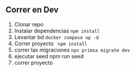 ## Correr en Dev

1. Clonar repo
2. Instalar dependencias `npm install`
3. Levantar bd `docker compose up -d`
4. Correr proyecto ` npm install`
5. correr las migraciones `npx primsa migrate dev`
6. ejecutar seed npm run seed
7. correr proyecto
